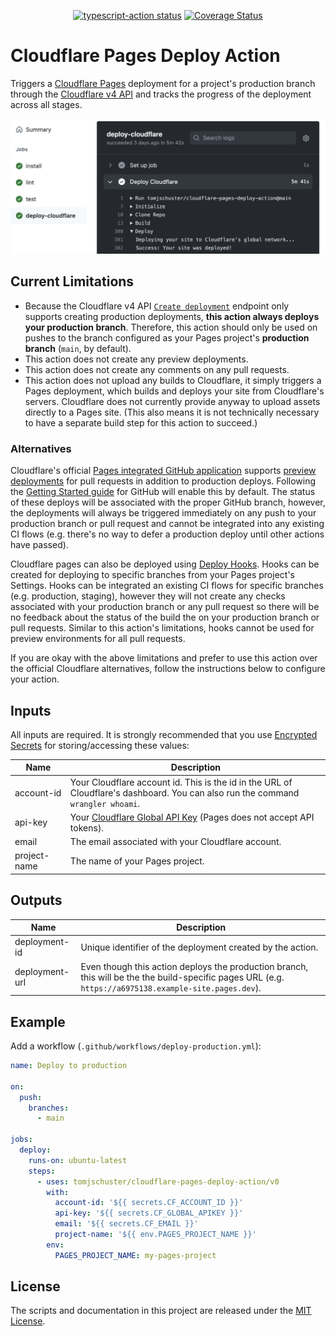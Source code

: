 <p align="center">
  <a href="https://github.com/tomjschuster/cloudflare-pages-deploy-action/actions/workflows/test.yml?query=branch%3Amain"><img alt="typescript-action status" src="https://github.com/tomjschuster/cloudflare-pages-deploy-action/workflows/build-test/badge.svg?branch=main"></a>
  <a href="https://coveralls.io/github/tomjschuster/cloudflare-pages-deploy-action?branch=main"><img alt="Coverage Status" src="https://coveralls.io/repos/github/tomjschuster/cloudflare-pages-deploy-action/badge.svg?branch=main"/></a>
</p>

# Cloudflare Pages Deploy Action

Triggers a [Cloudflare Pages](https://pages.cloudflare.com/) deployment for a project's production branch through the [Cloudflare v4 API](https://api.cloudflare.com/) and tracks the progress of the deployment across all stages.

![Cloudflare Page deploying from GitHub Actions](./assets/action-example.png)

## Current Limitations

- Because the Cloudflare v4 API [`Create deployment`](https://api.cloudflare.com/#pages-deployment-create-deployment) endpoint only supports creating production deployments, **this action always deploys your production branch**. Therefore, this action should only be used on pushes to the branch configured as your Pages project's **production branch** (`main`, by default).
- This action does not create any preview deployments.
- This action does not create any comments on any pull requests.
- This action does not upload any builds to Cloudflare, it simply triggers a Pages deployment, which builds and deploys your site from Cloudflare's servers. Cloudflare does not currently provide anyway to upload assets directly to a Pages site. (This also means it is not technically necessary to have a separate build step for this action to succeed.)

### Alternatives

Cloudflare's official [Pages integrated GitHub application](https://github.com/apps/cloudflare-pages) supports [preview deployments](https://developers.cloudflare.com/pages/platform/preview-deployments) for pull requests in addition to production deploys. Following the [Getting Started guide](https://developers.cloudflare.com/pages/get-started) for GitHub will enable this by default. The status of these deploys will be associated with the proper GitHub branch, however, the deployments will always be triggered immediately on any push to your production branch or pull request and cannot be integrated into any existing CI flows (e.g. there's no way to defer a production deploy until other actions have passed).

Cloudflare pages can also be deployed using [Deploy Hooks](https://developers.cloudflare.com/pages/platform/deploy-hooks). Hooks can be created for deploying to specific branches from your Pages project's Settings. Hooks can be integrated an existing CI flows for specific branches (e.g. production, staging), however they will not create any checks associated with your production branch or any pull request so there will be no feedback about the status of the build the on your production branch or pull requests. Similar to this action's limitations, hooks cannot be used for preview environments for all pull requests.

If you are okay with the above limitations and prefer to use this action over the official Cloudflare alternatives, follow the instructions below to configure your action.

## Inputs

All inputs are required. It is strongly recommended that you use [Encrypted Secrets](https://docs.github.com/en/actions/security-guides/encrypted-secrets) for storing/accessing these values:

| Name         | Description                                                                                                                        |
| ------------ | ---------------------------------------------------------------------------------------------------------------------------------- |
| account-id   | Your Cloudflare account id. This is the id in the URL of Cloudflare's dashboard. You can also run the command `wrangler whoami`.   |
| api-key      | Your [Cloudflare Global API Key](https://developers.cloudflare.com/api/keys#view-your-api-key) (Pages does not accept API tokens). |
| email        | The email associated with your Cloudflare account.                                                                                 |
| project-name | The name of your Pages project.                                                                                                    |

## Outputs

| Name           | Description                                                                                                                                            |
| -------------- | ------------------------------------------------------------------------------------------------------------------------------------------------------ |
| deployment-id  | Unique identifier of the deployment created by the action.                                                                                             |
| deployment-url | Even though this action deploys the production branch, this will be the the build-specific pages URL (e.g. `https://a6975138.example-site.pages.dev`). |

## Example

Add a workflow (`.github/workflows/deploy-production.yml`):

```yaml
name: Deploy to production

on:
  push:
    branches:
      - main

jobs:
  deploy:
    runs-on: ubuntu-latest
    steps:
      - uses: tomjschuster/cloudflare-pages-deploy-action/v0
        with:
          account-id: '${{ secrets.CF_ACCOUNT_ID }}'
          api-key: '${{ secrets.CF_GLOBAL_APIKEY }}'
          email: '${{ secrets.CF_EMAIL }}'
          project-name: '${{ env.PAGES_PROJECT_NAME }}'
        env:
          PAGES_PROJECT_NAME: my-pages-project
```

## License

The scripts and documentation in this project are released under the [MIT License](LICENSE).
